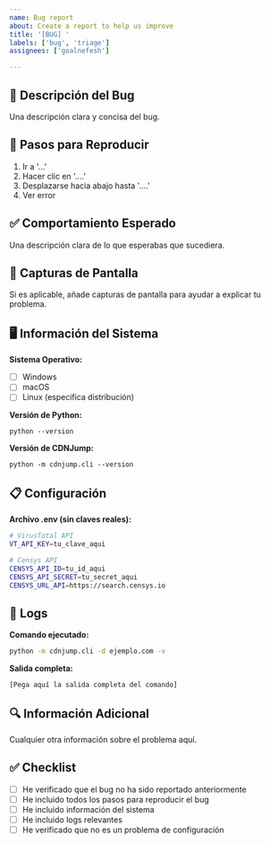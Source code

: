 ```yaml
---
name: Bug report
about: Create a report to help us improve
title: '[BUG] '
labels: ['bug', 'triage']
assignees: ['goalnefesh']

---
```


## 🐛 Descripción del Bug

Una descripción clara y concisa del bug.

## 🔄 Pasos para Reproducir

1. Ir a '...'
2. Hacer clic en '....'
3. Desplazarse hacia abajo hasta '....'
4. Ver error

## ✅ Comportamiento Esperado

Una descripción clara de lo que esperabas que sucediera.

## 📸 Capturas de Pantalla

Si es aplicable, añade capturas de pantalla para ayudar a explicar tu problema.

## 🖥️ Información del Sistema

**Sistema Operativo:**
- [ ] Windows
- [ ] macOS
- [ ] Linux (especifica distribución)

**Versión de Python:**
```
python --version
```

**Versión de CDNJump:**
```
python -m cdnjump.cli --version
```

## 📋 Configuración

**Archivo .env (sin claves reales):**
```bash
# VirusTotal API
VT_API_KEY=tu_clave_aqui

# Censys API
CENSYS_API_ID=tu_id_aqui
CENSYS_API_SECRET=tu_secret_aqui
CENSYS_URL_API=https://search.censys.io
```

## 📝 Logs

**Comando ejecutado:**
```bash
python -m cdnjump.cli -d ejemplo.com -v
```

**Salida completa:**
```
[Pega aquí la salida completa del comando]
```

## 🔍 Información Adicional

Cualquier otra información sobre el problema aquí.

## ✅ Checklist

- [ ] He verificado que el bug no ha sido reportado anteriormente
- [ ] He incluido todos los pasos para reproducir el bug
- [ ] He incluido información del sistema
- [ ] He incluido logs relevantes
- [ ] He verificado que no es un problema de configuración 